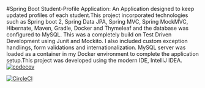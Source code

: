 #Spring Boot Student-Profile Application: An Application designed to keep updated profiles of each student.This project incorporated technologies such as Spring boot 2, Spring Data JPA, Spring MVC, Spring MockMVC, Hibernate, Maven, Gradle, Docker and Thymeleaf and the database was configured to MySQL. This was a completely build on Test Driven Development using Junit and Mockito. I also included custom exception handlings, form validations and internationalization.  MySQL server was loaded as a container in my Docker environment to complete the application setup.This project was developed using the modern IDE, IntelliJ IDEA.
[![codecov](https://codecov.io/gh/abhi-Jith/studentprofileapplication/branch/master/graph/badge.svg)](https://codecov.io/gh/abhi-Jith/studentprofileapplication)

[![CircleCI](https://circleci.com/gh/abhi-Jith/studentprofileapplication.svg?style=svg)](https://circleci.com/gh/abhi-Jith/studentprofileapplication)
